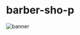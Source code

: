 # barber-sho-p
![banner](https://user-images.githubusercontent.com/115401667/218308919-48c0f0c2-09e4-4551-a26f-4d763e11483f.jpg)
